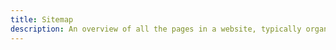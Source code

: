```yaml
---
title: Sitemap
description: An overview of all the pages in a website, typically organized in a tree diagram.
---
```


